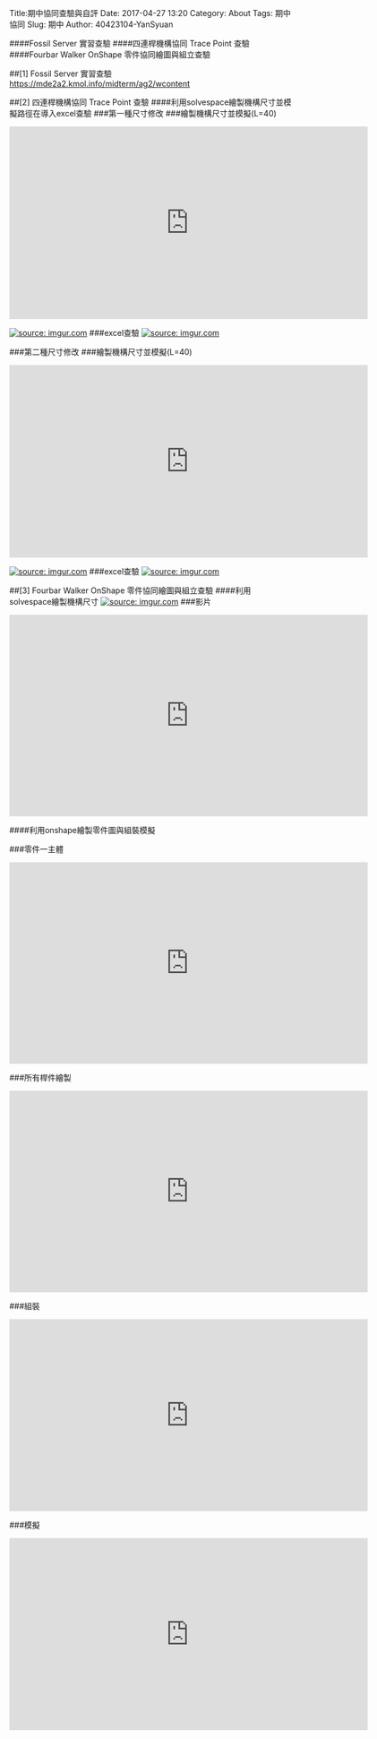 Title:期中協同查驗與自評
Date: 2017-04-27 13:20
Category: About
Tags:  期中協同
Slug: 期中
Author: 40423104-YanSyuan

####Fossil Server 實習查驗
####四連桿機構協同 Trace Point 查驗
####Fourbar Walker OnShape 零件協同繪圖與組立查驗

<!-- PELICAN_END_SUMMARY -->
##[1] Fossil Server 實習查驗
<a href="https://mde2a2.kmol.info/midterm/ag2/wcontent">https://mde2a2.kmol.info/midterm/ag2/wcontent</a>

##[2] 四連桿機構協同 Trace Point 查驗
####利用solvespace繪製機構尺寸並模擬路徑在導入excel查驗
###第一種尺寸修改
###繪製機構尺寸並模擬(L=40)
<iframe src="https://player.vimeo.com/video/214898008" width="640" height="344" frameborder="0" webkitallowfullscreen mozallowfullscreen allowfullscreen></iframe>

<a href="http://imgur.com/fQfeSWr"><img src="http://i.imgur.com/fQfeSWr.png" title="source: imgur.com" /></a>
###excel查驗
<a href="http://imgur.com/OvWMa1p"><img src="http://i.imgur.com/OvWMa1p.png" title="source: imgur.com" /></a>

###第二種尺寸修改
###繪製機構尺寸並模擬(L=40)
<iframe src="https://player.vimeo.com/video/214902196" width="640" height="344" frameborder="0" webkitallowfullscreen mozallowfullscreen allowfullscreen></iframe>

<a href="http://imgur.com/CMi7Zyz"><img src="http://i.imgur.com/CMi7Zyz.png" title="source: imgur.com" /></a>
###excel查驗
<a href="http://imgur.com/jFAisIq"><img src="http://i.imgur.com/jFAisIq.png" title="source: imgur.com" /></a>

##[3] Fourbar Walker OnShape 零件協同繪圖與組立查驗
####利用solvespace繪製機構尺寸
<a href="http://imgur.com/qeDUQdF"><img src="http://i.imgur.com/qeDUQdF.png" title="source: imgur.com" /></a>
###影片
<iframe src="https://player.vimeo.com/video/214880324" width="640" height="360" frameborder="0" webkitallowfullscreen mozallowfullscreen allowfullscreen></iframe>


####利用onshape繪製零件圖與組裝模擬

###零件一主體
<iframe src="https://player.vimeo.com/video/214882891" width="640" height="360" frameborder="0" webkitallowfullscreen mozallowfullscreen allowfullscreen></iframe>


###所有桿件繪製
<iframe src="https://player.vimeo.com/video/214882073" width="640" height="360" frameborder="0" webkitallowfullscreen mozallowfullscreen allowfullscreen></iframe>


###組裝
<iframe src="https://player.vimeo.com/video/214944513" width="640" height="343" frameborder="0" webkitallowfullscreen mozallowfullscreen allowfullscreen></iframe>


###模擬
<iframe src="https://player.vimeo.com/video/214729992" width="640" height="343" frameborder="0" webkitallowfullscreen mozallowfullscreen allowfullscreen></iframe>


